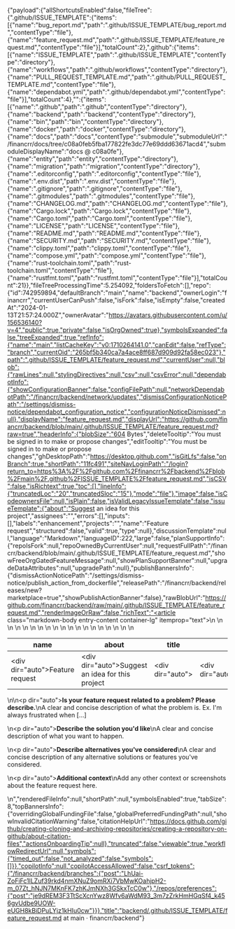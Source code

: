 {"payload":{"allShortcutsEnabled":false,"fileTree":{".github/ISSUE_TEMPLATE":{"items":[{"name":"bug_report.md","path":".github/ISSUE_TEMPLATE/bug_report.md","contentType":"file"},{"name":"feature_request.md","path":".github/ISSUE_TEMPLATE/feature_request.md","contentType":"file"}],"totalCount":2},".github":{"items":[{"name":"ISSUE_TEMPLATE","path":".github/ISSUE_TEMPLATE","contentType":"directory"},{"name":"workflows","path":".github/workflows","contentType":"directory"},{"name":"PULL_REQUEST_TEMPLATE.md","path":".github/PULL_REQUEST_TEMPLATE.md","contentType":"file"},{"name":"dependabot.yml","path":".github/dependabot.yml","contentType":"file"}],"totalCount":4},"":{"items":[{"name":".github","path":".github","contentType":"directory"},{"name":"backend","path":"backend","contentType":"directory"},{"name":"bin","path":"bin","contentType":"directory"},{"name":"docker","path":"docker","contentType":"directory"},{"name":"docs","path":"docs","contentType":"submodule","submoduleUrl":"/financrr/docs/tree/c08a0feb5fba177822fe3dc77e69ddd63671acd4","submoduleDisplayName":"docs @ c08a0fe"},{"name":"entity","path":"entity","contentType":"directory"},{"name":"migration","path":"migration","contentType":"directory"},{"name":".editorconfig","path":".editorconfig","contentType":"file"},{"name":".env.dist","path":".env.dist","contentType":"file"},{"name":".gitignore","path":".gitignore","contentType":"file"},{"name":".gitmodules","path":".gitmodules","contentType":"file"},{"name":"CHANGELOG.md","path":"CHANGELOG.md","contentType":"file"},{"name":"Cargo.lock","path":"Cargo.lock","contentType":"file"},{"name":"Cargo.toml","path":"Cargo.toml","contentType":"file"},{"name":"LICENSE","path":"LICENSE","contentType":"file"},{"name":"README.md","path":"README.md","contentType":"file"},{"name":"SECURITY.md","path":"SECURITY.md","contentType":"file"},{"name":"clippy.toml","path":"clippy.toml","contentType":"file"},{"name":"compose.yml","path":"compose.yml","contentType":"file"},{"name":"rust-toolchain.toml","path":"rust-toolchain.toml","contentType":"file"},{"name":"rustfmt.toml","path":"rustfmt.toml","contentType":"file"}],"totalCount":21}},"fileTreeProcessingTime":5.254092,"foldersToFetch":[],"repo":{"id":742959894,"defaultBranch":"main","name":"backend","ownerLogin":"financrr","currentUserCanPush":false,"isFork":false,"isEmpty":false,"createdAt":"2024-01-13T21:57:24.000Z","ownerAvatar":"https://avatars.githubusercontent.com/u/156536140?v=4","public":true,"private":false,"isOrgOwned":true},"symbolsExpanded":false,"treeExpanded":true,"refInfo":{"name":"main","listCacheKey":"v0:1710264141.0","canEdit":false,"refType":"branch","currentOid":"265bf5b340ca7a4ace8ff687d909d92fa58ec023"},"path":".github/ISSUE_TEMPLATE/feature_request.md","currentUser":null,"blob":{"rawLines":null,"stylingDirectives":null,"csv":null,"csvError":null,"dependabotInfo":{"showConfigurationBanner":false,"configFilePath":null,"networkDependabotPath":"/financrr/backend/network/updates","dismissConfigurationNoticePath":"/settings/dismiss-notice/dependabot_configuration_notice","configurationNoticeDismissed":null},"displayName":"feature_request.md","displayUrl":"https://github.com/financrr/backend/blob/main/.github/ISSUE_TEMPLATE/feature_request.md?raw=true","headerInfo":{"blobSize":"604 Bytes","deleteTooltip":"You must be signed in to make or propose changes","editTooltip":"You must be signed in to make or propose changes","ghDesktopPath":"https://desktop.github.com","isGitLfs":false,"onBranch":true,"shortPath":"11fc491","siteNavLoginPath":"/login?return_to=https%3A%2F%2Fgithub.com%2Ffinancrr%2Fbackend%2Fblob%2Fmain%2F.github%2FISSUE_TEMPLATE%2Ffeature_request.md","isCSV":false,"isRichtext":true,"toc":[],"lineInfo":{"truncatedLoc":"20","truncatedSloc":"15"},"mode":"file"},"image":false,"isCodeownersFile":null,"isPlain":false,"isValidLegacyIssueTemplate":false,"issueTemplate":{"about":"Suggest an idea for this project","assignees":"","errors":[],"inputs":[],"labels":"enhancement","projects":"","name":"Feature request","structured":false,"valid":true,"type":null},"discussionTemplate":null,"language":"Markdown","languageID":222,"large":false,"planSupportInfo":{"repoIsFork":null,"repoOwnedByCurrentUser":null,"requestFullPath":"/financrr/backend/blob/main/.github/ISSUE_TEMPLATE/feature_request.md","showFreeOrgGatedFeatureMessage":null,"showPlanSupportBanner":null,"upgradeDataAttributes":null,"upgradePath":null},"publishBannersInfo":{"dismissActionNoticePath":"/settings/dismiss-notice/publish_action_from_dockerfile","releasePath":"/financrr/backend/releases/new?marketplace=true","showPublishActionBanner":false},"rawBlobUrl":"https://github.com/financrr/backend/raw/main/.github/ISSUE_TEMPLATE/feature_request.md","renderImageOrRaw":false,"richText":"<article class=\"markdown-body entry-content container-lg\" itemprop=\"text\"><table>\n  <thead>\n  <tr>\n  <th>name</th>\n  <th>about</th>\n  <th>title</th>\n  <th>labels</th>\n  <th>assignees</th>\n  </tr>\n  </thead>\n  <tbody>\n  <tr>\n  <td><div dir=\"auto\">Feature request</div></td>\n  <td><div dir=\"auto\">Suggest an idea for this project</div></td>\n  <td><div dir=\"auto\"></div></td>\n  <td><div dir=\"auto\">enhancement</div></td>\n  <td><div dir=\"auto\"></div></td>\n  </tr>\n  </tbody>\n</table>\n\n<p dir=\"auto\"><strong>Is your feature request related to a problem? Please describe.</strong>\nA clear and concise description of what the problem is. Ex. I'm always frustrated when [...]</p>\n<p dir=\"auto\"><strong>Describe the solution you'd like</strong>\nA clear and concise description of what you want to happen.</p>\n<p dir=\"auto\"><strong>Describe alternatives you've considered</strong>\nA clear and concise description of any alternative solutions or features you've considered.</p>\n<p dir=\"auto\"><strong>Additional context</strong>\nAdd any other context or screenshots about the feature request here.</p>\n</article>","renderedFileInfo":null,"shortPath":null,"symbolsEnabled":true,"tabSize":8,"topBannersInfo":{"overridingGlobalFundingFile":false,"globalPreferredFundingPath":null,"showInvalidCitationWarning":false,"citationHelpUrl":"https://docs.github.com/github/creating-cloning-and-archiving-repositories/creating-a-repository-on-github/about-citation-files","actionsOnboardingTip":null},"truncated":false,"viewable":true,"workflowRedirectUrl":null,"symbols":{"timed_out":false,"not_analyzed":false,"symbols":[]}},"copilotInfo":null,"copilotAccessAllowed":false,"csrf_tokens":{"/financrr/backend/branches":{"post":"LhUai-ZoFiFc1lLZuf39rkd4nmXNuZ9omRXi7VbMwKOahjpH2-m_07Zt_hNJN7MKnFK7zhKJmNXh3GSkxTcC0w"},"/repos/preferences":{"post":"je9dREM3F3TtScXcnYwz8Wfv6aWdM93_3m7zZrkHmHGqSf4_k456gvUdbe9UOW-eUGH8kBiDPuLYjz1kHIu0cw"}}},"title":"backend/.github/ISSUE_TEMPLATE/feature_request.md at main · financrr/backend"}